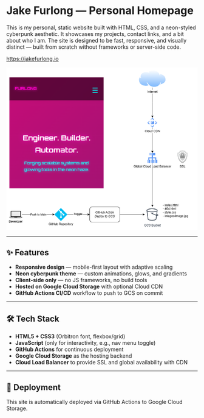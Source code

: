 # Jake Furlong — Personal Homepage

This is my personal, static website built with HTML, CSS, and a neon-styled cyberpunk aesthetic. It showcases my projects, contact links, and a bit about who I am. The site is designed to be fast, responsive, and visually distinct — built from scratch without frameworks or server-side code.

https://jakefurlong.io

![Architecture Diagram](./images/homepage.drawio.png)

---

## ✨ Features

- **Responsive design** — mobile-first layout with adaptive scaling
- **Neon cyberpunk theme** — custom animations, glows, and gradients
- **Client-side only** — no JS frameworks, no build tools
- **Hosted on Google Cloud Storage** with optional Cloud CDN
- **GitHub Actions CI/CD** workflow to push to GCS on commit

---

## 🛠️ Tech Stack

- **HTML5 + CSS3** (Orbitron font, flexbox/grid)
- **JavaScript** (only for interactivity, e.g., nav menu toggle)
- **GitHub Actions** for continuous deployment
- **Google Cloud Storage** as the hosting backend
- **Cloud Load Balancer** to provide SSL and global availability with CDN

---

## 🚀 Deployment

This site is automatically deployed via GitHub Actions to Google Cloud Storage.
